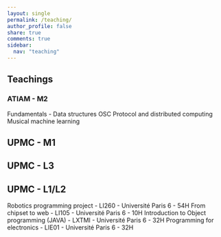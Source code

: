 ```yaml
---
layout: single
permalink: /teaching/
author_profile: false
share: true
comments: true
sidebar:
  nav: "teaching"
---
```


## Teachings

### ATIAM - M2

Fundamentals - Data structures
OSC Protocol and distributed computing
Musical machine learning

## UPMC - M1

## UPMC - L3

## UPMC - L1/L2

Robotics programming project - LI260 - Université Paris 6 - 54H
From chipset to web - LI105 - Université Paris 6 - 10H
Introduction to Object programming (JAVA) - LXTMI - Université Paris 6 - 32H
Programming for electronics - LIE01 - Université Paris 6 - 32H

